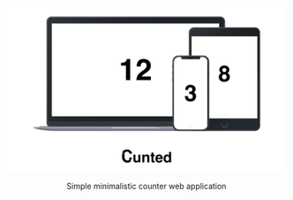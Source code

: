 ![cunted-mock](src/static/cunted-mock.png)

<p align="center">
  Simple minimalistic counter web application
</p>
